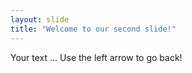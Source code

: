 ```yaml
---
layout: slide
title: "Welcome to our second slide!"
---
```

Your text
...
Use the left arrow to go back!
